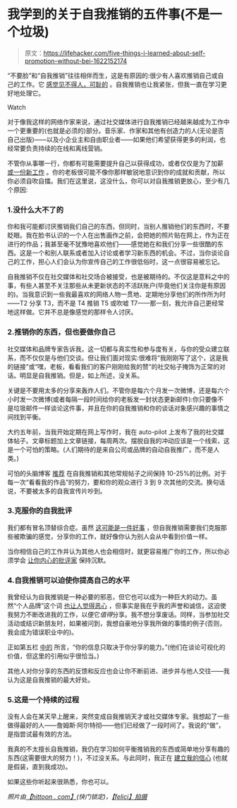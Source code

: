 # 我学到的关于自我推销的五件事(不是一个垃圾)

> 原文：<https://lifehacker.com/five-things-i-learned-about-self-promotion-without-bei-1622152174>

“不要脸”和“自我推销”往往相伴而生，这是有原因的:很少有人喜欢推销自己或自己的工作。它 [感觉见不得人，可耻的](https://lifehacker.com/how-to-promote-yourself-without-being-sleazy-5883298) 。自我推销也让我紧张，但我一直在学习更好地处理它。

Watch

对于像我这样的网络作家来说，通过社交媒体进行自我推销已经越来越成为工作中一个更重要的(也就是必须的)部分。音乐家、作家和其他有创造力的人(无论是否自己出版)——以及小企业主和自由职业者——如果他们希望获得更多的利润，也经常要负责持续的在线和离线营销。

不管你从事哪一行，你都有可能需要提升自己以获得成功，或者仅仅是为了加薪 [或一份新工作](http://lifehacker.com/shameless-self-promotion-is-a-good-thing-in-job-intervi-5899349) 。你的老板很可能不像你那样敏锐地意识到你的成就和贡献，所以你必须自吹自擂。我们在这里说，这没什么，你可以对自我推销更放心，至少有几个原因:

### 1.没什么大不了的

你和我可能都讨厌推销我们自己的东西，但同时，当别人推销他们的东西时，不要眨眼。我在脸书认识的一个人在出售画作之前，会把她的照片贴在网上，作为正在进行的作品；我甚至毫不犹豫地喜欢他们——感觉她在和我们分享一些很酷的东西。这是一个和别人联系或者加入讨论或者学习新东西的机会。不过，当你谈论自己的工作，担心人们会认为你宣传自己的工作很低俗时，这一点很容易被忘记。

自我推销不仅在社交媒体和社交场合被接受，也是被期待的。不仅这是意料之中的事，有些人甚至不关注那些从未更新状态的不活跃账户(毕竟他们关注你是有原因的)。当我意识到一些我最喜欢的网络人物一贯地、定期地分享他们的所作所为时——T2 分享 T3，而不是 T4 推销 T5 或吹嘘 T7——那一刻，我允许自己更经常地这样做。它并不总是像感觉的那样令人讨厌。

### 2.推销你的东西，但也要做你自己

社交媒体和品牌专家告诉我，这一切都与真实性和参与度有关，与你的受众建立联系，而不仅仅是与他们交谈。但让我们面对现实:很难将“我刚刚写了这个，这是我的链接”或“嘿，老板，看看我们的客户刚刚给我的赞”的社交帖子掩饰为正常的对话。明显是自我推销。但是，如上所述，没关系。

关键是不要用太多的分享来轰炸人们。不管你是每六个月发一次微博，还是每六个小时发一次微博(或者每隔一段时间给你的老板发一封状态更新邮件):你只要像不是垃圾邮件一样谈论这件事，并且在你的自我推销和你的谈话对象感兴趣的事情之间找到平衡。

大约五年前，当我开始定期在网上写作时，我在 auto-pilot 上发布了我的社交媒体帖子。文章标题加上文章链接，每周两次。摆脱自我的冲动应该是一个线索，这是一个可怕的策略。(人们期待的是来自公司或品牌的自动自我推广，而不是人类。)

可怕的头脑博客 [推荐](http://terribleminds.com/ramble/2014/08/10/how-to-promote-yourself-and-your-books-without-feeling-like-a-soul-selling-sleaze-sucking-slime-glob/) 在自我推销和其他常规帖子之间保持 10-25%的比例。对于每一次“看看我的作品”的努力，要和你的观众进行 3 到 9 次其他的交流。换句话说，不要被太多的自我宣传片吵到。

### 3.克服你的自我批评

我们都有冒名顶替综合症。虽然 [这可能是一件好事](http://lifehacker.com/feel-like-youre-faking-it-that-might-not-be-a-bad-thin-5928639) ，但自我推销需要我们克服那些被欺骗的感觉，分享你的工作，就好像你认为别人会从中看到价值一样。

当你相信自己的工作并认为其他人也会相信时，就更容易推广你的工作，所以你必须学会 [让你内心的批评家](https://lifehacker.com/how-can-i-learn-to-take-criticism-without-taking-it-per-5915488) 保持沉默。

### 4.自我推销可以迫使你提高自己的水平

我曾经认为自我推销是一种必要的邪恶，但它也可以成为一种巨大的动力。虽然“个人品牌”这个词 [也让人觉得恶心](http://lifehacker.com/the-personal-brand-myth-1450843371) ，但事实是我在乎我的声誉和诚信，这迫使我努力不断改进我的工作，以便它*值得*分享。我不想分享废话。同样，当参加社交活动或结识新朋友时，如果被问到，我想自豪地分享我所做的事情的例子(否则，我会成为错误职业中的)。

正如第五栏 [中的](http://vimeo.com/29684853?scid=social_20140814_29489476) 所言，“你的信息只取决于你分享的能力。”(他们在谈论可视化的价值，但这里的引用似乎很恰当。)

其他人对你分享的东西的反馈和反应也会让你不断前进、进步并与他人交往——我认为这是自我推销的最大好处。

### 5.这是一个持续的过程

没有人会在某天早上醒来，突然变成自我推销天才或社交媒体专家。我想起了一些做得最好的人——詹姆斯·阿尔特彻——他们已经做了一段时间了。我说的“做”，是指尝试最有效的方法。

我真的不太擅长自我推销，我仍在学习如何平衡推销我的东西或简单地分享有趣的东西(这需要很大的努力！)，不过没关系。与此同时，我正在 [建立我的信心](http://lifehacker.com/how-to-build-your-confidence-and-why-it-matters-1442414831) (也就是假装，直到我成功)。

如果这些你听起来很熟悉，你也可以。

*照片由*[*【hittoon . com】*](http://www.shutterstock.com/pic.mhtml?id=205875649&src=id)*(快门锁定)，*[*【felici】拍摄*](http://www.shutterstock.com/pic.mhtml?id=210078028&src=id)